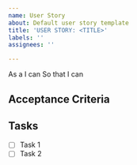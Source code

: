 ```yaml
---
name: User Story
about: Default user story template
title: 'USER STORY: <TITLE>'
labels: ''
assignees: ''

---
```


As a
I can
So that I can

## Acceptance Criteria

## Tasks
- [ ] Task 1
- [ ] Task 2
